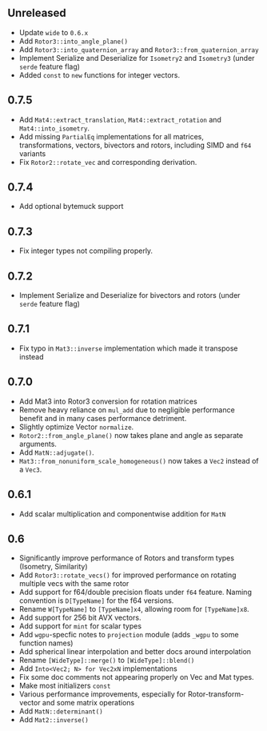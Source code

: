 <!-- next-header -->
## Unreleased

- Update `wide` to `0.6.x`
- Add `Rotor3::into_angle_plane()`
- Add `Rotor3::into_quaternion_array` and `Rotor3::from_quaternion_array`
- Implement Serialize and Deserialize for `Isometry2` and `Isometry3` (under `serde` feature flag)
- Added `const` to `new` functions for integer vectors.

## 0.7.5
- Add `Mat4::extract_translation`, `Mat4::extract_rotation` and `Mat4::into_isometry`.
- Add missing `PartialEq` implementations for all matrices, transformations, vectors, bivectors and rotors, including
  SIMD and `f64` variants
- Fix `Rotor2::rotate_vec` and corresponding derivation.

## 0.7.4
- Add optional bytemuck support

## 0.7.3
- Fix integer types not compiling properly.

## 0.7.2
- Implement Serialize and Deserialize for bivectors and rotors (under `serde` feature flag)

## 0.7.1
- Fix typo in `Mat3::inverse` implementation which made it transpose instead

## 0.7.0
- Add Mat3 into Rotor3 conversion for rotation matrices
- Remove heavy reliance on `mul_add` due to negligible performance benefit and in many cases performance detriment.
- Slightly optimize Vector `normalize`.
- `Rotor2::from_angle_plane()` now takes plane and angle as separate arguments.
- Add `MatN::adjugate()`.
- `Mat3::from_nonuniform_scale_homogeneous()` now takes a `Vec2` instead of a `Vec3`.

## 0.6.1
- Add scalar multiplication and componentwise addition for `MatN`

## 0.6
- Significantly improve performance of Rotors and transform types (Isometry, Similarity)
- Add `Rotor3::rotate_vecs()` for improved performance on rotating multiple vecs with the same rotor
- Add support for f64/double precision floats under `f64` feature. Naming convention is `D[TypeName]` for the f64 versions.
- Rename `W[TypeName]` to `[TypeName]x4`, allowing room for `[TypeName]x8`.
- Add support for 256 bit AVX vectors.
- Add support for `mint` for scalar types
- Add `wgpu`-specfic notes to `projection` module (adds `_wgpu` to some function names)
- Add spherical linear interpolation and better docs around interpolation
- Rename `[WideType]::merge()` to `[WideType]::blend()`
- Add `Into<Vec2; N> for Vec2xN` implementations
- Fix some doc comments not appearing properly on Vec and Mat types.
- Make most initializers `const`
- Various performance improvements, especially for Rotor-transform-vector and some matrix operations
- Add `MatN::determinant()`
- Add `Mat2::inverse()`
